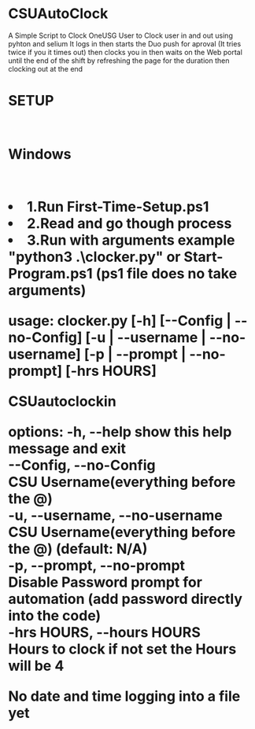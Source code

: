 # CSUAutoClock
 A Simple Script to Clock OneUSG User to Clock user in and out using pyhton and selium
It logs in then starts the Duo push for aproval (It tries twice if you it times out) then clocks you in then waits on the Web portal until the end of the shift by refreshing the page for the duration then clocking out at the end 
<h1>SETUP</h1><br/>
<h1>Windows<h1/><br/>
<li>1.Run First-Time-Setup.ps1
<li>2.Read and go though process
<li>3.Run with arguments  example "python3 .\clocker.py" or Start-Program.ps1 (ps1 file does no take arguments)

usage: clocker.py [-h] [--Config | --no-Config]
                  [-u | --username | --no-username]
                  [-p | --prompt | --no-prompt] [-hrs HOURS]

CSUautoclockin

options:
  -h, --help            show this help message and exit<br/>
  --Config, --no-Config<br/>
                        CSU Username(everything before the @)<br/>
  -u, --username, --no-username<br/>
                        CSU Username(everything before the @) (default: N/A)<br/>
  -p, --prompt, --no-prompt<br/>
                        Disable Password prompt for automation (add password
                        directly into the code)<br/>
  -hrs HOURS, --hours HOURS<br/>
                        Hours to clock if not set the Hours will be 4<br/>


No date and time logging  into a file yet 
